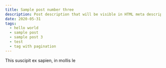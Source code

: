 ```yaml
---
title: Sample post number three
description: Post description that will be visible in HTML meta description.
date: 2020-05-31
tags:
  - hello world
  - sample post
  - sample post 3
  - test
  - tag with pagination
---
```


This suscipit ex sapien, in mollis le

